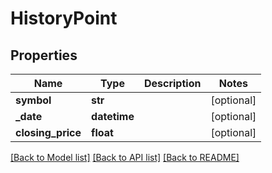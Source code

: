 # HistoryPoint

## Properties
Name | Type | Description | Notes
------------ | ------------- | ------------- | -------------
**symbol** | **str** |  | [optional] 
**_date** | **datetime** |  | [optional] 
**closing_price** | **float** |  | [optional] 

[[Back to Model list]](../README.md#documentation-for-models) [[Back to API list]](../README.md#documentation-for-api-endpoints) [[Back to README]](../README.md)


